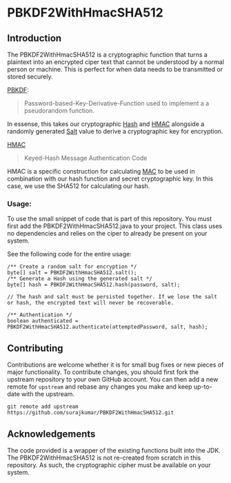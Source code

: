 # PBKDF2WithHmacSHA512

## Introduction
The PBKDF2WithHmacSHA512 is a cryptographic function that turns a plaintext into an encrypted ciper text that cannot be understood by a normal person or machine. This is perfect for when data needs to be transmitted or stored securely.

[PBKDF](https://en.wikipedia.org/wiki/PBKDF2):
> Password-based-Key-Derivative-Function used to implement a a pseudorandom function.

In essense, this takes our cryptographic [Hash](https://en.wikipedia.org/wiki/Hash_function) and [HMAC](https://en.wikipedia.org/wiki/HMAC) 
alongside a randomly generated [Salt](https://en.wikipedia.org/wiki/Salt_(cryptography)) value to derive a cryptographic key for encryption.

[HMAC](https://en.wikipedia.org/wiki/HMAC)
> Keyed-Hash Message Authentication Code
> 
HMAC is a specific construction for calculating [MAC](https://en.wikipedia.org/wiki/Message_authentication_code) to be used in combination with our hash function and secret cryptographic key. In this case, we use the SHA512 for calculating our hash.

### Usage:
To use the small snippet of code that is part of this repository. You must first add the PBKDF2WithHmacSHA512.java to your project. This class uses no dependencies and relies on the ciper to already be present on your system.

See the following code for the entire usage:

```
/** Create a random salt for encryption */
byte[] salt = PBKDF2WithHmacSHA512.salt();
/** Generate a Hash using the generated salt */
byte[] hash = PBKDF2WithHmacSHA512.hash(password, salt);

// The hash and salt must be persisted together. If we lose the salt or hash, the encrypted text will never be recoverable.

/** Authentication */
boolean authenticated = PBKDF2WithHmacSHA512.authenticate(attemptedPassword, salt, hash);
```

## Contributing
Contributions are welcome whether it is for small bug fixes or new pieces of major functionality. To contribute changes, you should first fork the upstream repository to your own GitHub account. You can then add a new remote for `upstream` and rebase any changes you make and keep up-to-date with the upstream.

`git remote add upstream https://github.com/surajkumar/PBKDF2WithHmacSHA512.git`

## Acknowledgements
The code provided is a wrapper of the existing functions built into the JDK. The PBKDF2WithHmacSHA512 is not re-created from scratch in this repository. As such, the cryptographic cipher must be available on your system.

